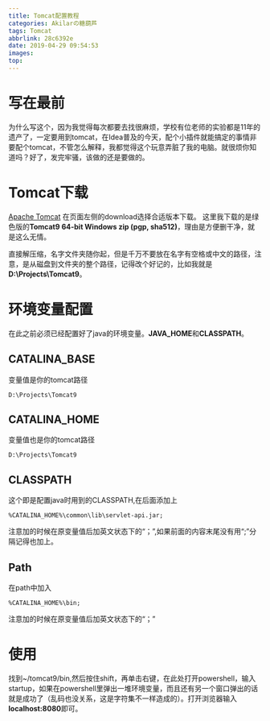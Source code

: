 ```yaml
---
title: Tomcat配置教程
categories: Akilarの糖葫芦
tags: Tomcat
abbrlink: 28c6392e
date: 2019-04-29 09:54:53
images:
top:
---
```

# 写在最前

为什么写这个，因为我觉得每次都要去找很麻烦，学校有位老师的实验都是11年的遗产了，一定要用到tomcat，在Idea普及的今天，配个小插件就能搞定的事情非要配个tomcat，不管怎么解释，我都觉得这个玩意弄脏了我的电脑。就很烦你知道吗？好了，发完牢骚，该做的还是要做的。

# Tomcat下载

[Apache Tomcat](http://tomcat.apache.org/)
在页面左侧的download选择合适版本下载。
这里我下载的是绿色版的**Tomcat9 64-bit Windows zip (pgp, sha512)**，理由是方便删干净，就是这么无情。

直接解压缩，名字文件夹随你起，但是千万不要放在名字有空格或中文的路径，注意，是从磁盘到文件夹的整个路径，记得改个好记的，比如我就是**D:\Projects\Tomcat9**。

# 环境变量配置
在此之前必须已经配置好了java的环境变量。**JAVA_HOME**和**CLASSPATH**。
## CATALINA_BASE
变量值是你的tomcat路径
```
D:\Projects\Tomcat9
```

## CATALINA_HOME
变量值也是你的tomcat路径
```
D:\Projects\Tomcat9
```

## CLASSPATH
这个即是配置java时用到的CLASSPATH,在后面添加上
```
%CATALINA_HOME%\common\lib\servlet-api.jar;
```
注意加的时候在原变量值后加英文状态下的“；”,如果前面的内容末尾没有用“;”分隔记得也加上。

## Path
在path中加入
```
%CATALINA_HOME%\bin;
```
注意加的时候在原变量值后加英文状态下的“；”

# 使用

找到~/tomcat9/bin,然后按住shift，再单击右键，在此处打开powershell，输入startup，如果在powershell里弹出一堆环境变量，而且还有另一个窗口弹出的话就是成功了（乱码也没关系，这是字符集不一样造成的）。打开浏览器输入**localhost:8080**即可。





